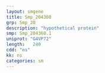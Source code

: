 ```yaml
---
layout: smgene
title: Smp_204360
grp: Smp_20
description: "hypothetical protein"
smp: Smp_204360.1
uniprot: "G4VP72"
length:   240
cdd: "ns"
kk: ns
categories: sm
---
```

